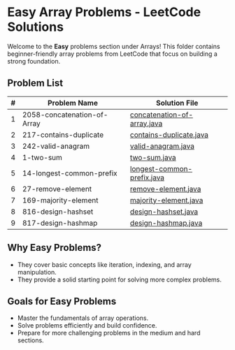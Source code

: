 # Easy Array Problems - LeetCode Solutions

Welcome to the **Easy** problems section under Arrays! This folder contains beginner-friendly array problems from LeetCode that focus on building a strong foundation.

## Problem List

| #   | Problem Name                       | Solution File                 |
|-----|------------------------------------|-------------------------------|
| 1   | 2058-concatenation-of-Array        | [concatenation-of-array.java](2058-concatenation-of-array/concatenation-of-array.java)  |
| 2   | 217-contains-duplicate             | [contains-duplicate.java](217-contains-duplicates/contains-duplicate.java) |
| 3   | 242-valid-anagram                  | [valid-anagram.java](242-valid-anagram/valid-anagram.java) |
| 4   | 1-two-sum                          | [two-sum.java](1-two-sum/two-sum.java) |
| 5   | 14-longest-common-prefix           | [longest-common-prefix.java](14-longest-common-prefix/longest-common-prefix.java) |
| 6   | 27-remove-element                  | [remove-element.java](27-remove-element/remove-element.java) |
| 7   | 169-majority-element               | [majority-element.java](169-majority-element/majority-element.java) |
| 8   | 816-design-hashset                 | [design-hashset.java](816-design-hashset/design-hashset.java) |
| 9   | 817-design-hashmap                 | [design-hashmap.java](816-design-hashmap/design-hashmap.java) |

## Why Easy Problems?

- They cover basic concepts like iteration, indexing, and array manipulation.
- They provide a solid starting point for solving more complex problems.

## Goals for Easy Problems

- Master the fundamentals of array operations.
- Solve problems efficiently and build confidence.
- Prepare for more challenging problems in the medium and hard sections.
